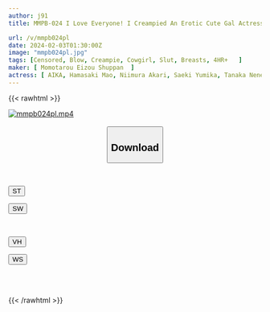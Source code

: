 ```yaml
---
author: j91
title: MMPB-024 I Love Everyone! I Creampied An Erotic Cute Gal Actress

url: /v/mmpb024pl
date: 2024-02-03T01:30:00Z
image: "mmpb024pl.jpg"
tags: [Censored, Blow, Creampie, Cowgirl, Slut, Breasts, 4HR+	]
maker: [ Momotarou Eizou Shuppan  ]
actress: [ AIKA, Hamasaki Mao, Niimura Akari, Saeki Yumika, Tanaka Nene, Seina Arisa,  Ranka, Shibuya Hana, NAOO ]
---
```



{{< rawhtml >}}

<div class="video" data-videoid="qxgQVXrmwqUzQOY">
    <a href="javascript:;">
        <img src="/v/mmpb024pl/mmpb024pl.jpg" width="WIDTH" height="HEIGHT" alt="mmpb024pl.mp4" loading="lazy">
    </a>
</div>

<script type="text/javascript" src="https://j91.asia/asset/on-demand-st.js"></script>

<br>
  <link rel="stylesheet" href="https://j91.asia/asset/bs5.css">
  
  <center>
  <button class="btn btn-primary" type="button" data-bs-toggle="collapse" data-bs-target=".multi-collapse" aria-expanded="false" aria-controls="multiCollapseExample1 multiCollapseExample2"><h2>Download</h2></button></center>
</p>
<div class="row">
  <div class="col">
    <div class="collapse multi-collapse" id="multiCollapseExample1">
      <div class="card card-body">
	      	      <br>
<div class="buttons">  
<p><a href="https://streamtape.to/v/qxgQVXrmwqUzQOY" target="_blank"><button class="btn-hover color-3"><i class="fa fa-download"></i> ST</button></a></p>
<p><a href="https://flaswish.com/g1qoa20j95yb" target="_blank"><button class="btn-hover color-2"><i class="fa fa-download"></i> SW</button></a></p></div>
    </div>
  </div>
</div>
  <div class="col">
    <div class="collapse multi-collapse" id="multiCollapseExample2">
      <div class="card card-body">
	      <br>
<div class="buttons">
<p><a href="javascript:;" target="_blank"><button class="btn-hover color-9"><i class="fa fa-download"></i> VH</button></a></p>
<p><a href="javascript:;" target="_blank"><button class="btn-hover color-8"><i class="fa fa-download"></i> WS</button></a></p></div>
<br><br>
      </div>
    </div>
  </div>
</div>

{{< /rawhtml >}}